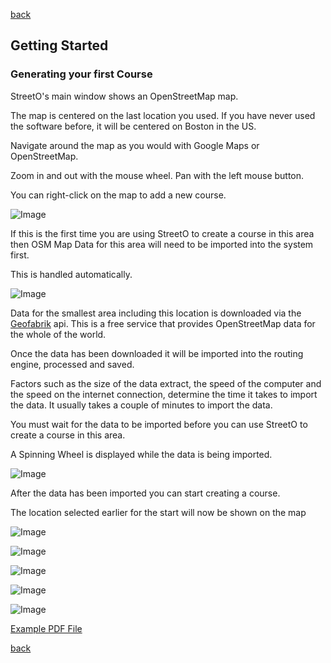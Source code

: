[back](./index.md)

## Getting Started



### Generating your first Course

StreetO's main window shows an OpenStreetMap map. 

The map is centered on the last location you used. If you have never used the software before, it will be centered on Boston in the US.

Navigate around the map as you would with Google Maps or OpenStreetMap.

Zoom in and out with the mouse wheel.
Pan with the left mouse button.

You can right-click on the map to add a new course.


![Image](./doc/setstart.png)

If this is the first time you are using StreetO to create a course in this area then 
OSM Map Data for this area will need to be imported into the system first.

This is handled automatically.

![Image](./doc/loadmapdata.png)

Data for the smallest area including this location is downloaded via the [Geofabrik](https://download.geofabrik.de/index.html) api.
This is a free service that provides OpenStreetMap data for the whole of the world.

Once the data has been downloaded it will be imported into the routing engine, processed and saved.

Factors such as the size of the data extract, the speed of the computer and the speed on the internet connection, 
determine the time it takes to import the data. It usually takes a couple of minutes to import the data.

You must wait for the data to be imported before you can use StreetO to create a course in this area.

A Spinning Wheel is displayed while the data is being imported.

![Image](./doc/spinner.png)

After the data has been imported you can start creating a course.

The location selected earlier for the start will now be shown on the map

![Image](./doc/startfinish.png)



![Image](./doc/courseseed.png)

![Image](./doc/evolution.png)

![Image](./doc/showingcourse.png)

![Image](./doc/getpdf.png)

[Example PDF File](./doc/streeto.pdf)


[back](./index.md)

  